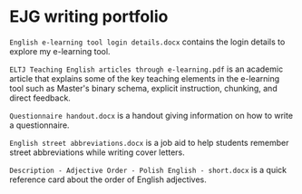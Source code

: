 # EJG writing portfolio

`English e-learning tool login details.docx` contains the login details to explore my e-learning tool.

`ELTJ Teaching English articles through e-learning.pdf` is an academic article that explains some of the key teaching elements in the e-learning tool such as Master's binary schema, explicit instruction, chunking, and direct feedback.

`Questionnaire handout.docx` is a handout giving information on how to write a questionnaire.

`English street abbreviations.docx` is a job aid to help students remember street abbreviations while writing cover letters.

`Description - Adjective Order - Polish English - short.docx` is a quick reference card about the order of English adjectives.

